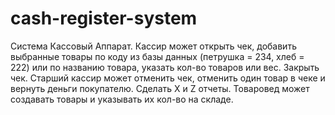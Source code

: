 # cash-register-system
Система Кассовый Аппарат. Кассир может открыть чек, добавить
выбранные товары по коду из базы данных (петрушка = 234, хлеб = 222) или
по названию товара, указать кол-во товаров или вес. Закрыть чек. Старший
кассир может отменить чек, отменить один товар в чеке и вернуть деньги
покупателю. Сделать X и Z отчеты. Товаровед может создавать товары и
указывать их кол-во на складе.
